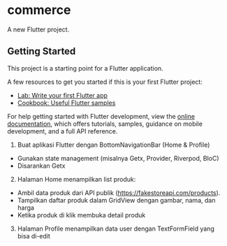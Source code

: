 # commerce

A new Flutter project.

## Getting Started

This project is a starting point for a Flutter application.

A few resources to get you started if this is your first Flutter project:

- [Lab: Write your first Flutter app](https://docs.flutter.dev/get-started/codelab)
- [Cookbook: Useful Flutter samples](https://docs.flutter.dev/cookbook)

For help getting started with Flutter development, view the
[online documentation](https://docs.flutter.dev/), which offers tutorials,
samples, guidance on mobile development, and a full API reference.

1. Buat aplikasi Flutter dengan BottomNavigationBar (Home & Profile)

- Gunakan state management (misalnya Getx, Provider, Riverpod, BloC)
- Disarankan Getx

2. Halaman Home menampilkan list produk:

- Ambil data produk dari API publik (https://fakestoreapi.com/products).
- Tampilkan daftar produk dalam GridView dengan gambar, nama, dan harga
- Ketika produk di klik membuka detail produk

3. Halaman Profile menampilkan data user dengan TextFormField yang bisa di-edit
